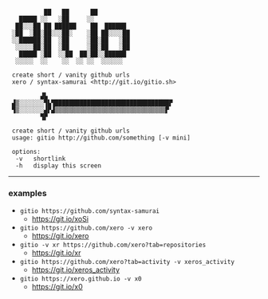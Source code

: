 ```
          ██   ██      ██
   █████ ░░   ░██     ░░
  ██░░░██ ██ ██████    ██  ██████
 ░██  ░██░██░░░██░    ░██ ██░░░░██
 ░░██████░██  ░██     ░██░██   ░██
  ░░░░░██░██  ░██     ░██░██   ░██
   █████ ░██  ░░██  ██░██░░██████
  ░░░░░  ░░    ░░  ░░ ░░  ░░░░░░

 create short / vanity github urls
 xero / syntax-samurai <http://git.io/gitio.sh>

         ▟▙
 ▟▒░░░░░░░▜▙▜████████████████████████████████▛
 ▜▒░░░░░░░▟▛▟▒▒▒▒▒▒▒▒▒▒▒▒▒▒▒▒▒▒▒▒▒▒▒▒▒▒▒▒▒▒▒▛
         ▜▛

 create short / vanity github urls
 usage: gitio http://github.com/something [-v mini]
 
 options:
  -v   shortlink
  -h   display this screen
```

---------------------------------------------------

### examples

 - `gitio https://github.com/syntax-samurai`
 	- https://git.io/xoSi
 - `gitio https://github.com/xero -v xero`
 	- https://git.io/xero
 - `gitio -v xr https://github.com/xero?tab=repositories`
 	- https://git.io/xr
 - `gitio https://github.com/xero?tab=activity -v xeros_activity`
 	- https://git.io/xeros_activity
 - `gitio https://xero.github.io -v x0`
 	- https://git.io/x0

